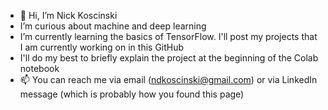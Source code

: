- 👋 Hi, I’m Nick Koscinski
- I’m curious about machine and deep learning
- I’m currently learning the basics of TensorFlow. I'll post my projects that I am currently working on in this GitHub
- I'll do my best to briefly explain the project at the beginning of the Colab notebook
- 📫 You can reach me via email (ndkoscinski@gmail.com) or via LinkedIn message (which is probably how you found this page)

<!---
nkoscinski/nkoscinski is a ✨ special ✨ repository because its `README.md` (this file) appears on your GitHub profile.
You can click the Preview link to take a look at your changes.
--->
